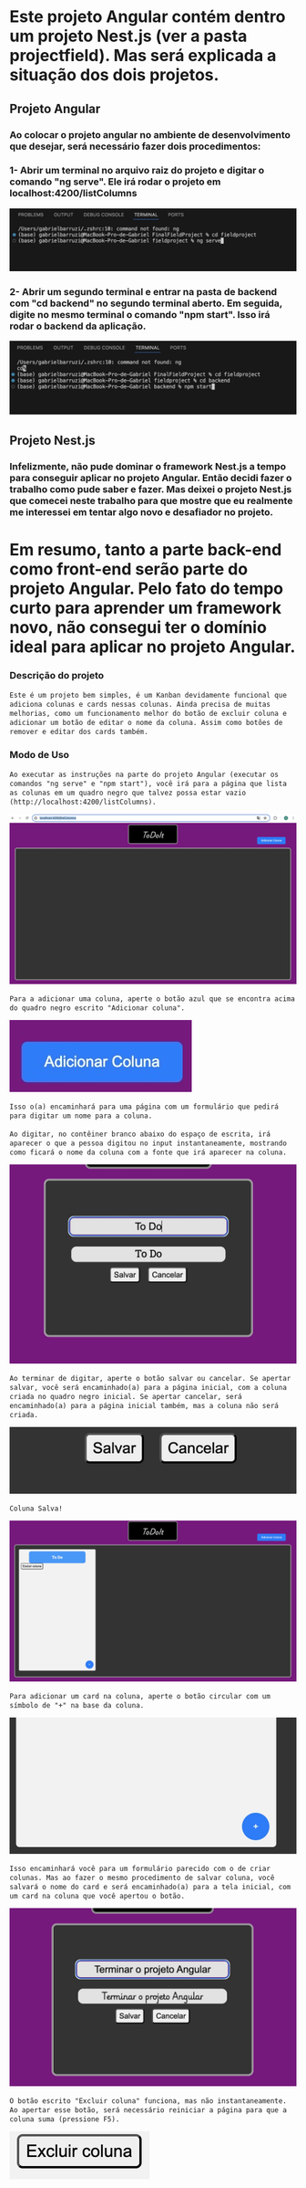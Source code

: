 # Este projeto Angular contém dentro um projeto Nest.js (ver a pasta projectfield). Mas será explicada a situação dos dois projetos.



## Projeto Angular

### Ao colocar o projeto angular no ambiente de desenvolvimento que desejar, será necessário fazer dois procedimentos:

### 1- Abrir um terminal no arquivo raiz do projeto e digitar o comando "ng serve". Ele irá rodar o projeto em localhost:4200/listColumns

![alt text](/images/7240C70C-5FAC-4D9B-9395-8DCCEBB823BC_4_5005_c.jpeg)

### 2- Abrir um segundo terminal e entrar na pasta de backend com "cd backend" no segundo terminal aberto. Em seguida, digite no mesmo terminal o comando "npm start". Isso irá rodar o backend da aplicação.

![alt text](/images/4885AE20-C250-466F-AD80-B550FDD8DF3D_4_5005_c.jpeg)


## Projeto Nest.js

### Infelizmente, não pude dominar o framework Nest.js a tempo para conseguir aplicar no projeto Angular. Então decidi fazer o trabalho como pude saber e fazer. Mas deixei o projeto Nest.js que comecei neste trabalho para que mostre que eu realmente me interessei em tentar algo novo e desafiador no projeto. 

# Em resumo, tanto a parte back-end como front-end serão parte do projeto Angular. Pelo fato do tempo curto para aprender um framework novo, não consegui ter o domínio ideal para aplicar no projeto Angular.

### Descrição do projeto

    Este é um projeto bem simples, é um Kanban devidamente funcional que adiciona colunas e cards nessas colunas. Ainda precisa de muitas melhorias, como um funcionamento melhor do botão de excluir coluna e adicionar um botão de editar o nome da coluna. Assim como botões de remover e editar dos cards também.


### Modo de Uso

    Ao executar as instruções na parte do projeto Angular (executar os comandos "ng serve" e "npm start"), você irá para a página que lista as colunas em um quadro negro que talvez possa estar vazio (http://localhost:4200/listColumns). 

  ![alt text](/images/F77EAA6F-CC63-4164-AFBF-FF4F50C65D37.jpeg)

    Para a adicionar uma coluna, aperte o botão azul que se encontra acima do quadro negro escrito "Adicionar coluna".
    
  ![alt text](/images/FDBCD232-E5C7-4493-BCB8-9ED85286288A_4_5005_c.jpeg)
    
    Isso o(a) encaminhará para uma página com um formulário que pedirá para digitar um nome para a coluna. 
    
    Ao digitar, no contêiner branco abaixo do espaço de escrita, irá aparecer o que a pessoa digitou no input instantaneamente, mostrando como ficará o nome da coluna com a fonte que irá aparecer na coluna. 
    
  ![alt text](/images/26070810-17D1-4069-BAF0-D3E037F7AC02.jpeg)
  
    
    Ao terminar de digitar, aperte o botão salvar ou cancelar. Se apertar salvar, você será encaminhado(a) para a página inicial, com a coluna criada no quadro negro inicial. Se apertar cancelar, será encaminhado(a) para a página inicial também, mas a coluna não será criada.

  ![alt text](/images/552B812F-1415-401A-A6DB-962A63529CA8_4_5005_c.jpeg)
  
    Coluna Salva!

  ![alt text](/images/4A705DA1-D827-4E91-ADDC-0384EEF93262.jpeg)
  

    Para adicionar um card na coluna, aperte o botão circular com um símbolo de "+" na base da coluna. 
    
  ![alt text](/images/2191A92D-971F-4CA5-A4E1-7875E4DBC9E1.jpeg)
  
    
    Isso encaminhará você para um formulário parecido com o de criar colunas. Mas ao fazer o mesmo procedimento de salvar coluna, você salvará o nome do card e será encaminhado(a) para a tela inicial, com um card na coluna que você apertou o botão.

  ![alt text](/images/655A041F-78F4-4807-9897-42480F23D2F9.jpeg)


    O botão escrito "Excluir coluna" funciona, mas não instantaneamente. Ao apertar esse botão, será necessário reiniciar a página para que a coluna suma (pressione F5).

  ![alt text](/images/EF861612-BA13-4C0A-862D-17CE4E925A64_4_5005_c.jpeg)
